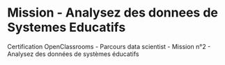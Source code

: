 # Mission - Analysez des donnees de Systemes Educatifs
Certification OpenClassrooms - Parcours data scientist - Mission n°2 - Analysez des données de systèmes éducatifs
